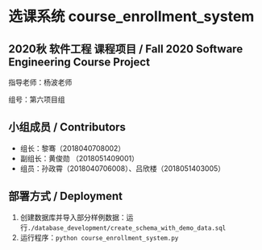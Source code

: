# 选课系统 course_enrollment_system

## 2020秋 软件工程 课程项目 / Fall 2020 Software Engineering Course Project

指导老师：杨波老师

组号：第六项目组

## 小组成员 / Contributors

- 组长：黎骞（2018040708002）
- 副组长：黄俊勋 （2018051409001）
- 组员：孙政霄（2018040706008）、吕欣楼（2018051403005）

## 部署方式 / Deployment

1. 创建数据库并导入部分样例数据：运行` ./database_development/create_schema_with_demo_data.sql `
2. 运行程序：` python course_enrollment_system.py `
